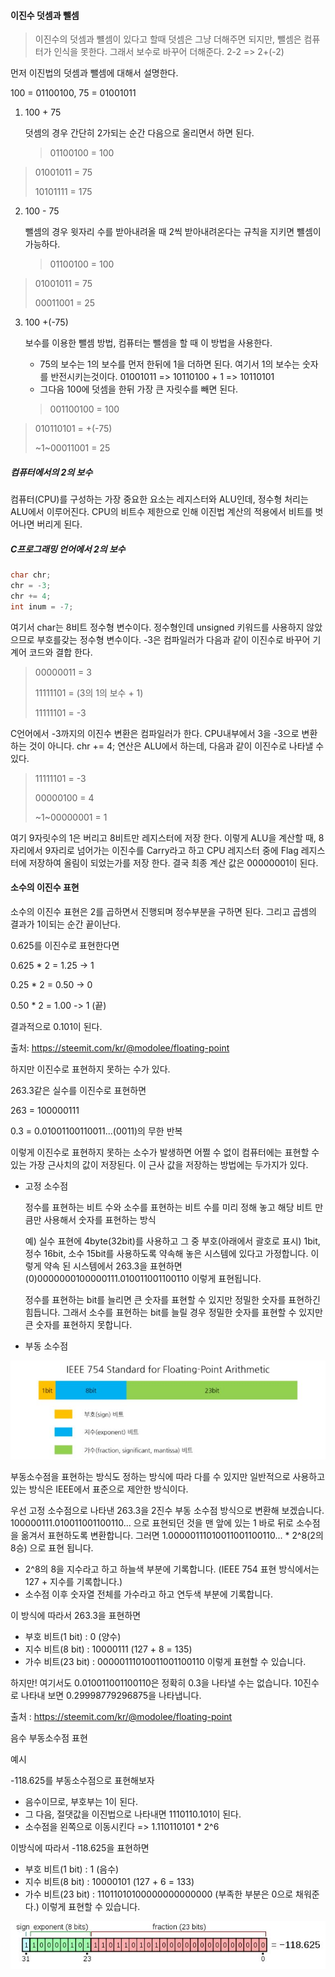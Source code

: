 #### 이진수 덧셈과 뺄셈

> 이진수의 덧셈과 뺼셈이 있다고 할때 덧셈은 그냥 더해주면 되지만, 뺄셈은 컴퓨터가 인식을 못한다. 그래서 보수로 바꾸어 더해준다. 2-2 => 2+(-2)



먼저 이진법의 덧셈과 뺄셈에 대해서 설명한다.

100 = 01100100, 75 = 01001011

1. 100 + 75

   덧셈의 경우 간단히 2가되는 순간 다음으로 올리면서 하면 된다.

   > 01100100 = 100
>
   > 01001011 = 75
>
   > 10101111 = 175

2. 100 - 75

   뺄셈의 경우 윗자리 수를 받아내려올 때 2씩 받아내려온다는 규칙을 지키면 뺼셈이 가능하다.

   > 01100100 = 100
>
   > 01001011 = 75
>
   > 00011001 = 25

3. 100 +(-75)

   보수를 이용한 뺄셈 방법, 컴퓨터는 뺄셈을 할 때 이 방법을 사용한다.

   * 75의 보수는 1의 보수를 먼저 한뒤에 1을 더하면 된다. 여기서 1의 보수는 숫자를 반전시키는것이다. 01001011 => 10110100 + 1 => 10110101
   * 그다음 100에 덧셈을 한뒤 가장 큰 자릿수를 빼면 된다.

   > 001100100 = 100
>
   > 010110101 = +(-75)
>
   > ~1~00011001 = 25



##### 컴퓨터에서의 2의 보수

컴퓨터(CPU)를 구성하는 가장 중요한 요소는 레지스터와 ALU인데, 정수형 처리는 ALU에서 이루어진다. CPU의 비트수 제한으로 인해 이진법 계산의 적용에서 비트를 벗어나면 버리게 된다.



##### C프로그래밍 언어에서 2의 보수

```c
char chr;
chr = -3;
chr += 4;
int inum = -7;
```

여기서 char는 8비트 정수형 변수이다. 정수형인데 unsigned 키워드를 사용하지 않았으므로 부호를갖는 정수형 변수이다. -3은 컴파일러가 다음과 같이 이진수로 바꾸어 기계어 코드와 결합 한다.

> 00000011 = 3
>
> 11111101 = (3의 1의 보수 + 1)
>
> 11111101 = -3

C언어에서 -3까지의 이진수 변환은 컴파일러가 한다. CPU내부에서 3을 -3으로 변환하는 것이 아니다. chr += 4; 연산은 ALU에서 하는데, 다음과 같이 이진수로 나타낼 수 있다.

> 11111101 = -3
>
> 00000100 = 4
>
> ~1~00000001 = 1

여기 9자릿수의 1은 버리고 8비트만 레지스터에 저장 한다. 이렇게 ALU을 계산할 때, 8자리에서 9자리로 넘어가는 이진수를 Carry라고 하고 CPU 레지스터 중에 Flag 레지스터에 저장하여 올림이 되었는가를 저장 한다. 결국 최종 계산 값은 00000001이 된다.



#### 소수의 이진수 표현

소수의 이진수 표현은 2를 곱하면서 진행되며 정수부분을 구하면 된다. 그리고 곱셈의 결과가 1이되는 순간 끝이난다.

0.625를 이진수로 표현한다면

0.625 * 2 = 1.25 -> 1

0.25 * 2 = 0.50 -> 0

0.50 * 2 = 1.00 -> 1 (끝)

결과적으로 0.101이 된다.

출처: https://steemit.com/kr/@modolee/floating-point



하지만 이진수로 표현하지 못하는 수가 있다.

263.3같은 실수를 이진수로 표현하면

263 = 100000111

0.3 = 0.01001100110011...(0011)의 무한 반복

이렇게 이진수로 표현하지 못하는 소수가 발생하면 어쩔 수 없이 컴퓨터에는 표현할 수 있는 가장 근사치의 값이 저장된다. 이 근사 값을 저장하는 방법에는 두가지가 있다.

* 고정 소수점

  정수를 표현하는 비트 수와 소수를 표현하는 비트 수를 미리 정해 놓고 해당 비트 만큼만 사용해서 숫자를 표현하는 방식

  예) 실수 표현에 4byte(32bit)를 사용하고 그 중 부호(아래에서 괄호로 표시) 1bit, 정수 16bit, 소수 15bit를 사용하도록 약속해 놓은 시스템에 있다고 가정합니다. 이렇게 약속 된 시스템에서 263.3을 표현하면 (0)0000000100000111.010011001100110 이렇게 표현됩니다.

  정수를 표현하는 bit를 늘리면 큰 숫자를 표현할 수 있지만 정밀한 숫자를 표현하긴 힘듭니다. 그래서 소수를 표현하는 bit를 늘릴 경우 정밀한 숫자를 표현할 수 있지만 큰 숫자를 표현하지 못합니다.

* 부동 소수점

<img src=".\asset\IEEE754_standard.JPG" alt="IEEE_754" />



부동소수점을 표현하는 방식도 정하는 방식에 따라 다를 수 있지만 일반적으로 사용하고 있는 방식은 IEEE에서 표준으로 제안한 방식이다.

우선 고정 소수점으로 나타낸 263.3을 2진수 부동 소수점 방식으로 변환해 보겠습니다. 100000111.010011001100110... 으로 표현되던 것을 맨 앞에 있는 1 바로 뒤로 소수점을 옮겨서 표현하도록 변환합니다. 그러면 1.00000111010011001100110... * 2^8(2의 8승) 으로 표현 됩니다.

- 2^8의 8을 지수라고 하고 하늘색 부분에 기록합니다. (IEEE 754 표현 방식에서는 127 + 지수를 기록합니다.)
- 소수점 이후 숫자열 전체를 가수라고 하고 연두색 부분에 기록합니다.

이 방식에 따라서 263.3을 표현하면

- 부호 비트(1 bit) : 0 (양수)
- 지수 비트(8 bit) : 10000111 (127 + 8 = 135)
- 가수 비트(23 bit) : 00000111010011001100110
  이렇게 표현할 수 있습니다.

하지만! 여기서도 0.010011001100110은 정확히 0.3을 나타낼 수는 없습니다. 10진수로 나타내 보면 0.29998779296875을 나타냅니다.

출처 : https://steemit.com/kr/@modolee/floating-point



음수 부동소수점 표현

예시

-118.625를 부동소수점으로 표현해보자

* 음수이므로, 부호부는 1이 된다.
* 그 다음, 절댓값을 이진법으로 나타내면 1110110.101이 된다.
* 소수점을 왼쪽으로 이동시킨다 => 1.110110101 * 2^6

이방식에 따라서 -118.625을 표현하면

* 부호 비트(1 bit) : 1 (음수)
* 지수 비트(8 bit) : 10000101 (127 + 6 = 133)
* 가수 비트(23 bit) : 11011010100000000000000 (부족한 부분은 0으로 채워준다.)
  이렇게 표현할 수 있습니다.

<img src=".\asset\IEEE754_standard_2.JPG" alt="IEEE_754_2" />